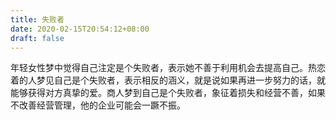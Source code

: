 ```yaml
---
title: 失败者
date: 2020-02-15T20:54:12+08:00
draft: false
---
```


年轻女性梦中觉得自己注定是个失败者，表示她不善于利用机会去提高自己。热恋着的人梦见自己是个失败者，表示相反的涵义，就是说如果再进一步努力的话，就能够获得对方真挚的爱。商人梦到自己是个失败者，象征着损失和经营不善，如果不改善经营管理，他的企业可能会一蹶不振。